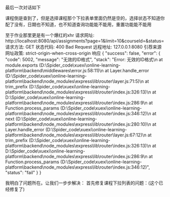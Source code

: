 最后一次对话如下

课程倒是查到了，但是选择课程那个下拉表单里面仍然是空的，选择状态不知道你配了没有，日期也不知道，也不知道查询功能能不能用，重置功能能不能用

至于作业那里更是有一个爆红的xhr
请求网址:
http://localhost:8080/api/assignments?page=1&limit=10&courseId=&status=
请求方法:
GET
状态代码:
400 Bad Request
远程地址:
127.0.0.1:8080
引荐来源网址政策:
strict-origin-when-cross-origin
响应
{
    "success": false,
    "error": {
        "code": 5002,
        "message": "无效的ID格式",
        "stack": "Error: 无效的ID格式\n    at module.exports (D:\\Spider_code\\xuexi\\online-learning-platform\\backend\\middlewares\\error.js:58:11)\n    at Layer.handle_error (D:\\Spider_code\\xuexi\\online-learning-platform\\backend\\node_modules\\express\\lib\\router\\layer.js:71:5)\n    at trim_prefix (D:\\Spider_code\\xuexi\\online-learning-platform\\backend\\node_modules\\express\\lib\\router\\index.js:326:13)\n    at D:\\Spider_code\\xuexi\\online-learning-platform\\backend\\node_modules\\express\\lib\\router\\index.js:286:9\n    at Function.process_params (D:\\Spider_code\\xuexi\\online-learning-platform\\backend\\node_modules\\express\\lib\\router\\index.js:346:12)\n    at next (D:\\Spider_code\\xuexi\\online-learning-platform\\backend\\node_modules\\express\\lib\\router\\index.js:280:10)\n    at Layer.handle_error (D:\\Spider_code\\xuexi\\online-learning-platform\\backend\\node_modules\\express\\lib\\router\\layer.js:67:12)\n    at trim_prefix (D:\\Spider_code\\xuexi\\online-learning-platform\\backend\\node_modules\\express\\lib\\router\\index.js:326:13)\n    at D:\\Spider_code\\xuexi\\online-learning-platform\\backend\\node_modules\\express\\lib\\router\\index.js:286:9\n    at Function.process_params (D:\\Spider_code\\xuexi\\online-learning-platform\\backend\\node_modules\\express\\lib\\router\\index.js:346:12)",
        "status": "fail"
    }
}

我明白了问题所在。让我们一步步解决：
首先修复课程下拉列表的问题：(这个已经修复了)